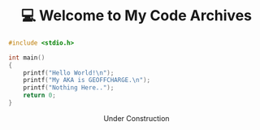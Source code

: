 <h1 align="center">💻 Welcome to My Code Archives</h1>

``` c
#include <stdio.h>

int main()
{
    printf("Hello World!\n");
    printf("My AKA is GEOFFCHARGE.\n");
    printf("Nothing Here..");
    return 0;
}

```

<p align="center">Under Construction</p>
